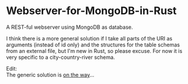 # Webserver-for-MongoDB-in-Rust
A REST-ful webserver using MongoDB as database.

I think there is a more general solution if I take all parts of the URI as arguments (instead of id only)
and the structures for the table schemas from an external file, but I'm new in Rust, so please excuse.
For now it is very specific to a city-country-river schema.

Edit:<br>
The generic solution is [on the way](https://github.com/qwerdenkerXD/gus)...
